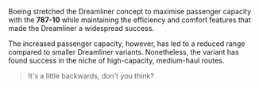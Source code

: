 Boeing stretched the Dreamliner concept to maximise passenger capacity with the **787-10** while maintaining the efficiency and comfort features that made the Dreamliner a widespread success.

The increased passenger capacity, however, has led to a reduced range compared to smaller Dreamliner variants. Nonetheless, the variant has found success in the niche of high-capacity, medium-haul routes.

> It's a little backwards, don't you think?